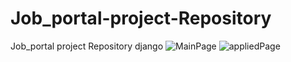 # Job_portal-project-Repository

Job_portal project Repository django
![MainPage](https://github.com/user-attachments/assets/e9b09c95-2290-48a3-9033-6347f9fe408d)
![appliedPage](https://github.com/user-attachments/assets/89d36afc-b8c7-4683-9387-8132bd76073d)
